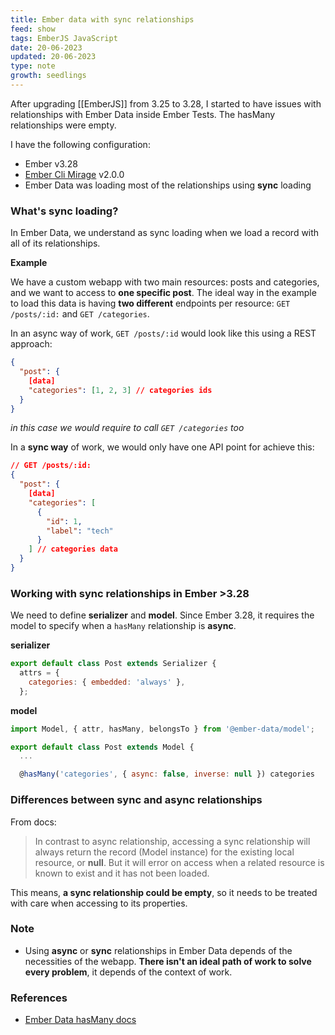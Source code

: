 ```yaml
---
title: Ember data with sync relationships
feed: show
tags: EmberJS JavaScript
date: 20-06-2023
updated: 20-06-2023
type: note 
growth: seedlings 
---
```


After upgrading [[EmberJS]] from 3.25 to 3.28, I started to have issues with relationships with Ember Data inside Ember Tests. The hasMany relationships were empty.

I have the following configuration:

- Ember v3.28
- [Ember Cli Mirage](https://github.com/miragejs/ember-cli-mirage) v2.0.0
- Ember Data was loading most of the relationships using **sync** loading

### What's sync loading?

In Ember Data, we understand as sync loading when we load a record with all of its relationships.

**Example**

We have a custom webapp with two main resources: posts and categories, and we want to access to **one specific post**. The ideal way in the example to load this data is having **two different** endpoints per resource: `GET /posts/:id:` and `GET /categories`.

In an async way of work, `GET /posts/:id` would look like this using a REST approach:

```json
{
  "post": {
    [data]
    "categories": [1, 2, 3] // categories ids
  }
}
```
*in this case we would require to call `GET /categories` too*

In a **sync way** of work, we would only have one API point for achieve this:

```json
// GET /posts/:id:
{
  "post": {
    [data]
    "categories": [
      {
        "id": 1,
        "label": "tech"
      }
    ] // categories data
  }
}
```

### Working with sync relationships in Ember >3.28

We need to define **serializer** and **model**. Since Ember 3.28, it requires the model to specify when a `hasMany` relationship is **async**.

**serializer**
```javascript
export default class Post extends Serializer {
  attrs = {
    categories: { embedded: 'always' },
  };
```

**model**
```javascript
import Model, { attr, hasMany, belongsTo } from '@ember-data/model';

export default class Post extends Model {
  ...

  @hasMany('categories', { async: false, inverse: null }) categories
```

### Differences between sync and async relationships

From docs:

> In contrast to async relationship, accessing a sync relationship will always return the record (Model instance) for the existing local resource, or **null**. But it will error on access when a related resource is known to exist and it has not been loaded.

This means, **a sync relationship could be empty**, so it needs to be treated with care when accessing to its properties.

### Note

- Using **async** or **sync** relationships in Ember Data depends of the necessities of the webapp. **There isn't an ideal path of work to solve every problem**, it depends of the context of work.

### References
- [Ember Data hasMany docs](https://api.emberjs.com/ember-data/3.28/functions/@ember-data%2Fmodel/hasMany)
